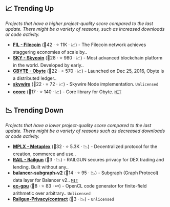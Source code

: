 ## 📈 Trending Up

_Projects that have a higher project-quality score compared to the last update. There might be a variety of reasons, such as increased downloads or code activity._

- <b><a href="https://github.com/filecoin-project">FIL - Filecoin</a></b> (🥇42 ·  ⭐ 11K · 📈) - The Filecoin network achieves staggering economies of scale by..
- <b><a href="https://github.com/skycoin">SKY - Skycoin</a></b> (🥈28 ·  ⭐ 980 · 📈) - Most advanced blockchain platform in the world. Developed by early..
- <b><a href="https://github.com/byteball">GBYTE - Obyte</a></b> (🥉22 ·  ⭐ 570 · 📈) - Launched on Dec 25, 2016, Obyte is a distributed ledger.. <code><img src="https://git.io/J9cO9" style="display:inline;" width="13" height="13"></code> <code><img src="https://git.io/J9cOd" style="display:inline;" width="13" height="13"></code>
- <b><a href="https://github.com/skycoin/skywire">skywire</a></b> (🥇22 ·  ⭐ 72 · 📈) - Skywire Node implementation. <code>Unlicensed</code>
- <b><a href="https://github.com/byteball/ocore">ocore</a></b> (🥈17 ·  ⭐ 140 · 📈) - Core library for Obyte. <code><a href="http://bit.ly/34MBwT8">MIT</a></code>

## 📉 Trending Down

_Projects that have a lower project-quality score compared to the last update. There might be a variety of reasons such as decreased downloads or code activity._

- <b><a href="https://github.com/metaplex-foundation">MPLX - Metaplex</a></b> (🥇32 ·  ⭐ 5.3K · 📉) - Decentralized protocol for the creation, commerce and use.. <code><img src="https://git.io/J9cOa" style="display:inline;" width="13" height="13"></code>
- <b><a href="https://github.com/railgun-privacy">RAIL - Railgun</a></b> (🥉3 · 📉) - RAILGUN secures privacy for DEX trading and lending. Built without any.. <code><img src="https://git.io/J9cO9" style="display:inline;" width="13" height="13"></code>
- <b><a href="https://github.com/balancer/balancer-subgraph-v2">balancer-subgraph-v2</a></b> (🥉14 ·  ⭐ 95 · 📉) - Subgraph (Graph Protocol) data layer for Balancer v2.. <code><a href="http://bit.ly/34MBwT8">MIT</a></code>
- <b><a href="https://github.com/filecoin-project/ec-gpu">ec-gpu</a></b> (🥉8 ·  ⭐ 83 · 💤) - OpenCL code generator for finite-field arithmetic over arbitrary.. <code>Unlicensed</code>
- <b><a href="https://github.com/Railgun-Privacy/contract">Railgun-Privacy/contract</a></b> (🥉3 · 📉) -  <code>Unlicensed</code>

